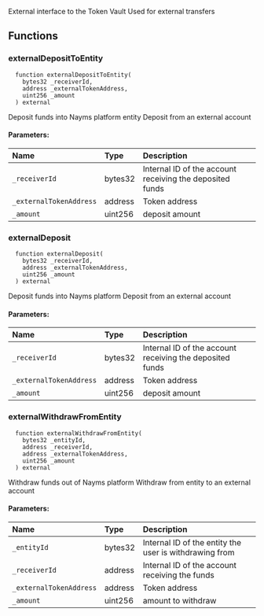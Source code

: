External interface to the Token Vault
Used for external transfers
## Functions
### externalDepositToEntity
```solidity
  function externalDepositToEntity(
    bytes32 _receiverId,
    address _externalTokenAddress,
    uint256 _amount
  ) external
```
Deposit funds into Nayms platform entity
Deposit from an external account
#### Parameters:
| Name | Type | Description                                                          |
| :--- | :--- | :------------------------------------------------------------------- |
|`_receiverId` | bytes32 | Internal ID of the account receiving the deposited funds
|`_externalTokenAddress` | address | Token address
|`_amount` | uint256 | deposit amount
### externalDeposit
```solidity
  function externalDeposit(
    bytes32 _receiverId,
    address _externalTokenAddress,
    uint256 _amount
  ) external
```
Deposit funds into Nayms platform
Deposit from an external account
#### Parameters:
| Name | Type | Description                                                          |
| :--- | :--- | :------------------------------------------------------------------- |
|`_receiverId` | bytes32 | Internal ID of the account receiving the deposited funds
|`_externalTokenAddress` | address | Token address
|`_amount` | uint256 | deposit amount
### externalWithdrawFromEntity
```solidity
  function externalWithdrawFromEntity(
    bytes32 _entityId,
    address _receiverId,
    address _externalTokenAddress,
    uint256 _amount
  ) external
```
Withdraw funds out of Nayms platform
Withdraw from entity to an external account
#### Parameters:
| Name | Type | Description                                                          |
| :--- | :--- | :------------------------------------------------------------------- |
|`_entityId` | bytes32 | Internal ID of the entity the user is withdrawing from
|`_receiverId` | address | Internal ID of the account receiving the funds
|`_externalTokenAddress` | address | Token address
|`_amount` | uint256 | amount to withdraw
